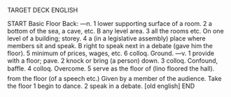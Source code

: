 TARGET DECK
ENGLISH

START
Basic
Floor
Back: —n. 1 lower supporting surface of a room. 2 a bottom of the sea, a cave, etc. B any level area. 3 all the rooms etc. On one level of a building; storey. 4 a (in a legislative assembly) place where members sit and speak. B right to speak next in a debate (gave him the floor). 5 minimum of prices, wages, etc. 6 colloq. Ground. —v. 1 provide with a floor; pave. 2 knock or bring (a person) down. 3 colloq. Confound, baffle. 4 colloq. Overcome. 5 serve as the floor of (lino floored the hall).  from the floor (of a speech etc.) Given by a member of the audience. Take the floor 1 begin to dance. 2 speak in a debate. [old english]
END
